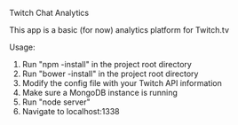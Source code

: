 Twitch Chat Analytics

This app is a basic (for now) analytics platform for Twitch.tv

Usage:

1.  Run "npm -install" in the project root directory
2.  Run "bower -install" in the project root directory
3.  Modify the config file with your Twitch API information
4.  Make sure a MongoDB instance is running
5.  Run "node server"
6.  Navigate to localhost:1338
